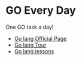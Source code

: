 # GO Every Day
One GO task a day!

* [Go lang Official Page](https://golang.org/)
* [Go lang Tour](https://tour.golang.org/welcome/1)
* [Go lang lessons](https://tour.golang.org/basics/1)
